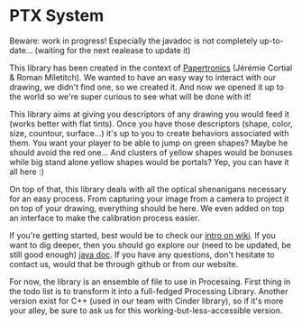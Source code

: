 # PTX System

Beware: work in progress!
Especially the javadoc is not completely up-to-date... (waiting for the next realease to update it)

This library has been created in the context of [Papertronics](papertronics.org/en/) (Jérémie Cortial & Roman Miletitch). We wanted to have an easy way to interact with our drawing, we didn't find one, so we created it. And now we opened it up to the world so we're super curious to see what will be done with it!

This library aims at giving you descriptors of any drawing you would feed it (works better with flat tints). Once you have those descriptors (shape, color, size, countour, surface...) it's up to you to create behaviors associated with them. You want your player to be able to jump on green shapes? Maybe he should avoid the red one... And clusters of yellow shapes would be bonuses while big stand alone yellow shapes would be portals? Yep, you can have it all here :)

On top of that, this library deals with all the optical shenanigans necessary for an easy process. From capturing your image from a camera to project it on top of your drawing, everything should be here. We even added on top an interface to make the calibration process easier.

If you're getting started, best would be to check our [intro on wiki](https://github.com/zharkov/ptx_system/wiki). If you want to dig deeper, then you should go explore our (need to be updated, be still good enough) [java doc](http://zharkov.github.io/ptx_system). If you have any questions, don't hesitate to contact us, would that be through github or from our website.

For now, the library is an ensemble of file to use in Processing. First thing in the todo list is to transform it into a full-fedged Processing Library. Another version exist for C++ (used in our team with Cinder library), so if it's more your alley, be sure to ask us for this working-but-less-accessible version.
